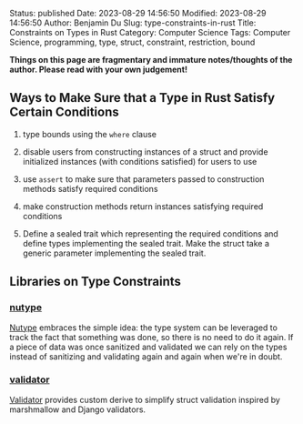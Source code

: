 Status: published
Date: 2023-08-29 14:56:50
Modified: 2023-08-29 14:56:50
Author: Benjamin Du
Slug: type-constraints-in-rust
Title: Constraints on Types in Rust
Category: Computer Science
Tags: Computer Science, programming, type, struct, constraint, restriction, bound

**Things on this page are fragmentary and immature notes/thoughts of the author. Please read with your own judgement!**

## Ways to Make Sure that a Type in Rust Satisfy Certain Conditions

1. type bounds using the `where` clause

1. disable users from constructing instances of a struct 
    and provide initialized instances (with conditions satisfied) for users to use 

2. use `assert` to make sure that parameters passed to construction methods satisfy required conditions

3. make construction methods return instances satisfying required conditions

4. Define a sealed trait which representing the required conditions 
    and define types implementing the sealed trait.
    Make the struct take a generic parameter implementing the sealed trait.

## Libraries on Type Constraints

### [nutype](https://github.com/greyblake/nutype)
[Nutype](https://github.com/greyblake/nutype)
embraces the simple idea: the type system can be leveraged 
to track the fact that something was done, so there is no need to do it again.
If a piece of data was once sanitized and validated 
we can rely on the types instead of sanitizing and validating again and again when we're in doubt.

### [validator](https://github.com/Keats/validator)
[Validator](https://github.com/Keats/validator)
provides custom derive to simplify struct validation inspired by marshmallow and Django validators.